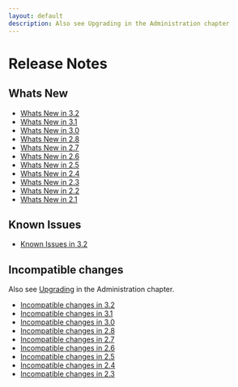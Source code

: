```yaml
---
layout: default
description: Also see Upgrading in the Administration chapter
---
```

Release Notes
=============

Whats New
---------

- [Whats New in 3.2](release-notes-new-features32.html)
- [Whats New in 3.1](release-notes-new-features31.html)
- [Whats New in 3.0](release-notes-new-features30.html)
- [Whats New in 2.8](release-notes-new-features28.html)
- [Whats New in 2.7](release-notes-new-features27.html)
- [Whats New in 2.6](release-notes-new-features26.html)
- [Whats New in 2.5](release-notes-new-features25.html)
- [Whats New in 2.4](release-notes-new-features24.html)
- [Whats New in 2.3](release-notes-new-features23.html)
- [Whats New in 2.2](release-notes-new-features22.html)
- [Whats New in 2.1](release-notes-new-features21.html)


Known Issues
------------

- [Known Issues in 3.2](release-notes-known-issues32.html)


Incompatible changes
--------------------

Also see [Upgrading](administration-upgrading.html) in the 
Administration chapter.

- [Incompatible changes in 3.2](release-notes-upgrading-changes32.html)
- [Incompatible changes in 3.1](release-notes-upgrading-changes31.html)
- [Incompatible changes in 3.0](release-notes-upgrading-changes30.html)
- [Incompatible changes in 2.8](release-notes-upgrading-changes28.html)
- [Incompatible changes in 2.7](release-notes-upgrading-changes27.html)
- [Incompatible changes in 2.6](release-notes-upgrading-changes26.html)
- [Incompatible changes in 2.5](release-notes-upgrading-changes25.html)
- [Incompatible changes in 2.4](release-notes-upgrading-changes24.html)
- [Incompatible changes in 2.3](release-notes-upgrading-changes23.html)
